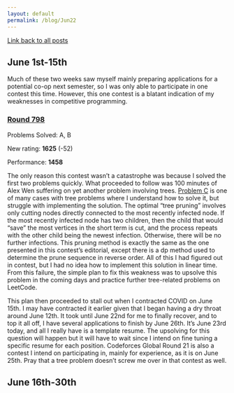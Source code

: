 ```yaml
---
layout: default
permalink: /blog/Jun22
---
```


[Link back to all posts](https://alxwen711.github.io/blog)

## June 1st-15th

Much of these two weeks saw myself mainly preparing applications for a potential co-op next semester, so I was only able to participate in one contest this time. However, this one contest is a blatant indication of my weaknesses in competitive programming.

### [Round 798](https://codeforces.com/contest/1689)

Problems Solved: A, B

New rating: **1625** (-52)

Performance: **1458**

The only reason this contest wasn’t a catastrophe was because I solved the first two problems quickly. What proceeded to follow was 100 minutes of Alex Wen suffering on yet another problem involving trees. [Problem C](https://codeforces.com/contest/1689/problem/C) is one of many cases with tree problems where I understand how to solve it, but struggle with implementing the solution. The optimal “tree pruning” involves only cutting nodes directly connected to the most recently infected node. If the most recently infected node has two children, then the child that would “save” the most vertices in the short term is cut, and the process repeats with the other child being the newest infection. Otherwise, there will be no further infections. This pruning method is exactly the same as the one presented in this contest’s editorial, except there is a dp method used to determine the prune sequence in reverse order. All of this I had figured out in contest, but I had no idea how to implement this solution in linear time. From this failure, the simple plan to fix this weakness was to upsolve this problem in the coming days and practice further tree-related problems on LeetCode.

This plan then proceeded to stall out when I contracted COVID on June 15th. I may have contracted it earlier given that I began having a dry throat around June 12th. It took until June 22nd for me to finally recover, and to top it all off, I have several applications to finish by June 26th. It’s June 23rd today, and all I really have is a template resume. The upsolving for this question will happen but it will have to wait since I intend on fine tuning a specific resume for each position. Codeforces Global Round 21 is also a contest I intend on participating in, mainly for experience, as it is on June 25th. Pray that a tree problem doesn’t screw me over in that contest as well.




## June 16th-30th
